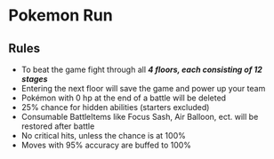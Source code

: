 # Pokemon Run

## Rules
- To beat the game fight through all **_4 floors, each consisting of 12 stages_**
- Entering the next floor will save the game and power up your team
- Pokémon with 0 hp at the end of a battle will be deleted
- 25% chance for hidden abilities (starters excluded)
- Consumable BattleItems like Focus Sash, Air Balloon, ect. will be restored after battle
- No critical hits, unless the chance is at 100%
- Moves with 95% accuracy are buffed to 100%

